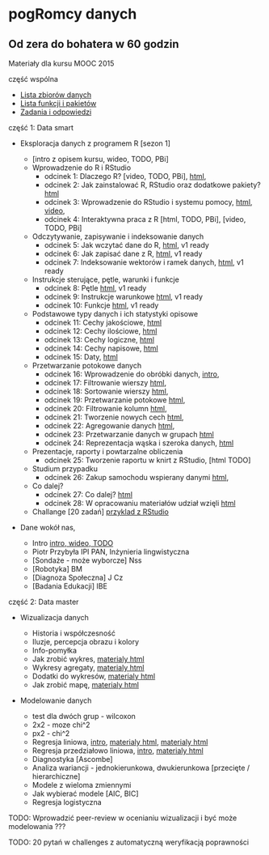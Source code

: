 ﻿
pogRomcy danych
===============
Od zera do bohatera w 60 godzin
-------------------------------

Materiały dla kursu MOOC 2015

część wspólna

+ [Lista zbiorów danych](https://rawgit.com/pbiecek/MOOC/master/0_dane/0_dane.html)
+ [Lista funkcji i pakietów](https://rawgit.com/pbiecek/MOOC/master/0_dane/1_skorowidz.html)
+ [Zadania i odpowiedzi](https://rawgit.com/pbiecek/MOOC/master/0_dane/9_zadania.html)


część 1: Data smart

+ Eksploracja danych z programem R [sezon 1]
  * [intro z opisem kursu, wideo, TODO, PBi]
  * Wprowadzenie do R i RStudio
    + odcinek 1: Dlaczego R? [video, TODO, PBi], [html](https://rawgit.com/pbiecek/MOOC/master/przetwarzanie/introR.md),
    + odcinek 2: Jak zainstalować R, RStudio oraz dodatkowe pakiety? [html](https://rawgit.com/pbiecek/MOOC/master/1_przetwarzanieDanych/1_instalacja.Rmd) 
    + odcinek 3: Wprowadzenie do RStudio i systemu pomocy, [html](https://rawgit.com/pbiecek/MOOC/master/1_przetwarzanieDanych/2_wprowadzenieDoRStudio.html), [video](https://github.com/pbiecek/MOOC/blob/master/1_przetwarzanieDanych/2_MOOC_Przetwarzanie_01.mp4?raw=true), 
    + odcinek 4: Interaktywna praca z R [html, TODO, PBi], [video, TODO, PBi]
  * Odczytywanie, zapisywanie i indeksowanie danych
    + odcinek 5: Jak wczytać dane do R, [html](https://rawgit.com/pbiecek/MOOC/master/1_przetwarzanieDanych/05_wczytywanie.html), v1 ready
    + odcinek 6: Jak zapisać dane z R, [html](https://rawgit.com/pbiecek/MOOC/master/1_przetwarzanieDanych/06_zapisywanie.html), v1 ready
    + odcinek 7: Indeksowanie wektorów i ramek danych, [html](https://rawgit.com/pbiecek/MOOC/master/1_przetwarzanieDanych/07_indeksowanie.html), v1 ready
  * Instrukcje sterujące, pętle, warunki i funkcje
    + odcinek 8: Pętle [html](https://rawgithub.com/pbiecek/MOOC/master/1_przetwarzanieDanych/08_petle.html), v1 ready 
    + odcinek 9: Instrukcje warunkowe [html](https://rawgithub.com/pbiecek/MOOC/master/1_przetwarzanieDanych/09_instrukcje_warunkowe.html), v1 ready 
    + odcinek 10: Funkcje [html](https://rawgithub.com/pbiecek/MOOC/master/1_przetwarzanieDanych/10_funkcje.html), v1 ready
  * Podstawowe typy danych i ich statystyki opisowe
    + odcinek 11: Cechy jakościowe, [html](https://rawgithub.com/pbiecek/MOOC/master/1_przetwarzanieDanych/51_ilosciowe.html)
    + odcinek 12: Cechy ilościowe, [html](https://rawgithub.com/pbiecek/MOOC/master/1_przetwarzanieDanych/52_jakosciowe.html)
    + odcinek 13: Cechy logiczne, [html](https://rawgithub.com/pbiecek/MOOC/master/1_przetwarzanieDanych/53_logiczne.html)
    + odcinek 14: Cechy napisowe, [html](https://rawgithub.com/pbiecek/MOOC/master/1_przetwarzanieDanych/54_napisowe.html)
    + odcinek 15: Daty, [html](https://rawgithub.com/pbiecek/MOOC/master/1_przetwarzanieDanych/55_daty.html)
  * Przetwarzanie potokowe danych
    + odcinek 16: Wprowadzenie do obróbki danych, [intro](https://rawgit.com/pbiecek/MOOC/master/przetwarzanie/dplyrIntro.md), 
    + odcinek 17: Filtrowanie wierszy [html](https://rawgit.com/pbiecek/MOOC/master/1_przetwarzanieDanych/61_dplyr_filter.html), 
    + odcinek 18: Sortowanie wierszy [html](https://rawgit.com/pbiecek/MOOC/master/1_przetwarzanieDanych/62_dplyr_sort.html), 
    + odcinek 19: Przetwarzanie potokowe [html](https://rawgit.com/pbiecek/MOOC/master/1_przetwarzanieDanych/63_dplyr_potok.html), 
    + odcinek 20: Filtrowanie kolumn [html](https://rawgit.com/pbiecek/MOOC/master/1_przetwarzanieDanych/64_dplyr_select.html), 
    + odcinek 21: Tworzenie nowych cech [html](https://rawgit.com/pbiecek/MOOC/master/1_przetwarzanieDanych/65_dplyr_mutate.html), 
    + odcinek 22: Agregowanie danych [html](https://rawgit.com/pbiecek/MOOC/master/1_przetwarzanieDanych/66_dplyr_summarise.html), 
    + odcinek 23: Przetwarzanie danych w grupach [html](https://rawgit.com/pbiecek/MOOC/master/1_przetwarzanieDanych/67_dplyr_groupby.html)
    + odcinek 24: Reprezentacja wąska i szeroka danych, [html](https://rawgit.com/pbiecek/MOOC/https://rawgithub.com/pbiecek/MOOC/master/1_przetwarzanieDanych/7_tidyr.html)
  * Prezentacje, raporty i powtarzalne obliczenia
    + odcinek 25: Tworzenie raportu w knirt z RStudio, [html TODO]
  * Studium przypadku
    + odcinek 26: Zakup samochodu wspierany danymi [html](https://rawgit.com/pbiecek/MOOC/master/1_przetwarzanieDanych/77_przypadekUzycia.Rmd),
  * Co dalej? 
    + odcinek 27: Co dalej? [html](https://rawgit.com/pbiecek/MOOC/master/1_przetwarzanieDanych/99_coDalej.html)
    + odcinek 28: W opracowaniu materiałów udział wzięli [html](https://rawgit.com/pbiecek/MOOC/master/1_przetwarzanieDanych/00_credits.Rmd)
  * Challange [20 zadań] [przyklad z RStudio](http://shiny.rstudio.com/tutorial/quiz/)

+ Dane wokół nas,
  * Intro [intro, wideo, TODO](https://rawgit.com/pbiecek/MOOC/master/motywacja/intro.md)
  * Piotr Przybyła IPI PAN, Inżynieria lingwistyczna 
  * [Sondaże - może wyborcze] Nss
  * [Robotyka] BM
  * [Diagnoza Społeczna] J Cz
  * [Badania Edukacji] IBE


część 2: Data master

+ Wizualizacja danych
  * Historia i współczesność 
  * Iluzje, percepcja obrazu i kolory
  * Info-pomyłka
  * Jak zrobić wykres, [materialy html](https://rawgit.com/pbiecek/MOOC/master/3_wizualizacjaDanych/1_podstawy.html)
  * Wykresy agregaty,  [materialy html](https://rawgit.com/pbiecek/MOOC/master/3_wizualizacjaDanych/2_agregaty.html)
  * Dodatki do wykresów,  [materialy html](https://rawgit.com/pbiecek/MOOC/master/3_wizualizacjaDanych/3_dodatki.html)
  * Jak zrobić mapę, [materialy html](https://rawgit.com/pbiecek/MOOC/master/3_wizualizacjaDanych/4_mapy.html)


+ Modelowanie danych
  * test dla dwóch grup - wilcoxon
  * 2x2  - moze chi^2
  * px2  - chi^2
  * Regresja liniowa, [intro](https://rawgit.com/pbiecek/MOOC/master/modelowanie/regresjaIntro.md), [materialy html](https://rawgit.com/pbiecek/MOOC/master/modelowanie/regresjaProsta.html), [materialy html](https://rawgit.com/pbiecek/MOOC/master/modelowanie/dopasowanieModelu.html)
  * Regresja przedziałowo liniowa, [intro](https://rawgit.com/pbiecek/MOOC/master/modelowanie/przedzialowaIntro.md),   [materialy html](https://rawgit.com/pbiecek/MOOC/master/modelowanie/regresjaMultiplikatywna.html)
  * Diagnostyka [Ascombe]
  * Analiza wariancji - jednokierunkowa, dwukierunkowa [przecięte / hierarchiczne]
  * Modele z wieloma zmiennymi
  * Jak wybierać modele [AIC, BIC]
  * Regresja logistyczna

TODO: Wprowadzić peer-review w ocenianiu wizualizacji i być może modelowania ???

TODO: 20 pytań w challenges z automatyczną weryfikacją poprawności
